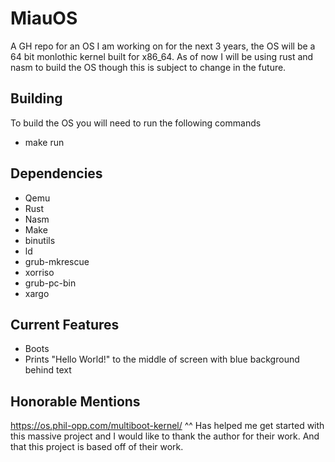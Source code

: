 # MiauOS
A GH repo for an OS I am working on for the next 3 years, the OS will be a 64 bit monlothic kernel built for x86_64. As of now I will be using rust and nasm to build the OS though this is subject to change in the future.

## Building
To build the OS you will need to run the following commands
- make run

## Dependencies
- Qemu
- Rust
- Nasm
- Make
- binutils
- ld
- grub-mkrescue
- xorriso
- grub-pc-bin
- xargo
## Current Features
- Boots
- Prints "Hello World!" to the middle of screen with blue background behind text

## Honorable Mentions
https://os.phil-opp.com/multiboot-kernel/
^^ Has helped me get started with this massive project and I would like to thank the author for their work. And that this project is based off of their work.